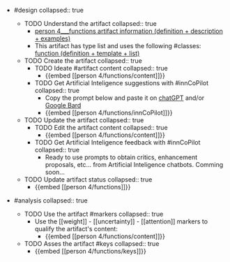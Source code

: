 
- #design
   collapsed:: true
  - TODO Understand the artifact
    collapsed:: true
    - [person 4___functions artifact information (definition + description + examples)](https://go.innbok.com/#/page/innBoK%2Fperson-%28id%29%2Ffunctions%2Finfo)
    - This artifact has type list and uses the following #classes: [function (definition + template + list)](https://go.innbok.com/#/page/innBoK%2Fclass%2Ffunction)
  - TODO Create the artifact
     collapsed:: true
    - TODO Ideate #artifact content
      collapsed:: true
      - {{embed [[person 4/functions/content]]}}
    - TODO Get Artificial Inteligence suggestions with #innCoPilot
      collapsed:: true
      - Copy the prompt below and paste it on [chatGPT](https://chat.openai.com) and/or [Google Bard](https://bard.google.com/chat)
      - {{embed [[person 4/functions/innCoPilot]]}}
  - TODO Update the artifact
    collapsed:: true
    - TODO Edit the artifact content
     collapsed:: true
      - {{embed [[person 4/functions/content]]}}
    - TODO Get Artificial Inteligence feedback with #innCoPilot
      collapsed:: true
      - Ready to use prompts to obtain critics, enhancement proposals, etc... from Artificial Inteligence chatbots. Comming soon...
  - TODO Update artifact status
    collapsed:: true
    - {{embed [[person 4/functions]]}}


- #analysis
  collapsed:: true
  - TODO Use the artifact #markers
    collapsed:: true
    - Use the [[weight]] - [[uncertainty]] - [[attention]] markers to qualify the artifact's content:
      - {{embed [[person 4/functions/content]]}}
  - TODO Asses the artifact #keys
    collapsed:: true
    - {{embed [[person 4/functions/keys]]}}



